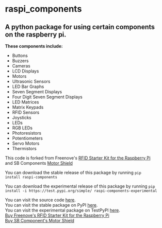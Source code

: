 # raspi_components

## A python package for using certain components on the raspberry pi.

**These components include:**
- Buttons
- Buzzers
- Cameras
- LCD Displays
- Motors
- Ultrasonic Sensors
- LED Bar Graphs
- Seven Segment Displays
- Four Digit Seven Segment Displays
- LED Matrices
- Matrix Keypads
- RFID Sensors
- Joysticks
- LEDs
- RGB LEDs
- Photoresistors
- Potentiometers
- Servo Motors
- Thermistors

This code is forked from Freenove's [RFID Starter Kit for the Raspberry Pi](https://github.com/Freenove/Freenove_RFID_Starter_Kit_for_Raspberry_Pi)
and SB Components [Motor Shield](https://github.com/sbcshop/MotorShield)

You can download the stable release of this package by running
`pip install raspi-components`  

You can download the experimental release of this package by running
`pip install -i https://test.pypi.org/simple/ raspi-components-experimental`  

You can visit the source code [here](https://github.com/Builder212/raspi_components).  
You can visit the stable package on PyPI [here](https://pypi.org/project/raspi-components).  
You can visit the experimental package on TestPyPI [here](https://test.pypi.org/project/raspi-components-experimental/).  
[Buy Freenove's RFID Starter Kit for the Raspberry Pi](https://www.amazon.com/Freenove-Raspberry-Processing-Tutorials-Components/dp/B06VTH7L28)  
[Buy SB Component's Motor Shield](https://www.amazon.com/Motorshield-Raspberry-Expansion-Control-ultrasonic/dp/B01MQ2MZDV)  
